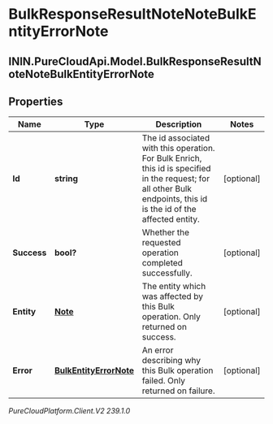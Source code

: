 # BulkResponseResultNoteNoteBulkEntityErrorNote

## ININ.PureCloudApi.Model.BulkResponseResultNoteNoteBulkEntityErrorNote

## Properties

|Name | Type | Description | Notes|
|------------ | ------------- | ------------- | -------------|
| **Id** | **string** | The id associated with this operation. For Bulk Enrich, this id is specified in the request; for all other Bulk endpoints, this id is the id of the affected entity. | [optional] |
| **Success** | **bool?** | Whether the requested operation completed successfully. | [optional] |
| **Entity** | [**Note**](Note) | The entity which was affected by this Bulk operation. Only returned on success. | [optional] |
| **Error** | [**BulkEntityErrorNote**](BulkEntityErrorNote) | An error describing why this Bulk operation failed. Only returned on failure. | [optional] |



_PureCloudPlatform.Client.V2 239.1.0_
